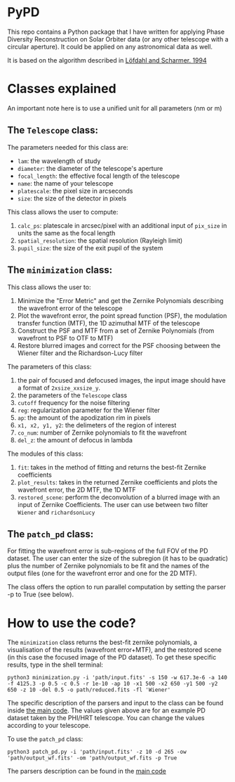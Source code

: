 
# PyPD

This repo contains a Python package that I have written for applying Phase Diversity Reconstruction on Solar Orbiter data (or any other telescope with a circular aperture). It could be applied on any astronomical data as well. 

It is based on the algorithm described in [Löfdahl and Scharmer. 1994](http://adsabs.harvard.edu/full/1994A&AS..107..243L)

# Classes explained
An important note here is to use a unified unit for all parameters (nm or m)

## The `Telescope` class:
The parameters needed for this class are:
- `lam`: the wavelength of study
- `diameter`: the diameter of the telescope's aperture 
- `focal_length`: the effective focal length of the telescope
- `name`: the name of your telescope
- `platescale`: the pixel size in arcseconds
- `size`: the size of the detector in pixels

This class allows the user to compute:
1. `calc_ps`: platescale in arcsec/pixel with an additional input of `pix_size` in units the same as the focal length
2. `spatial_resolution`: the spatial resolution (Rayleigh limit)
3. `pupil_size`: the size of the exit pupil of the system 

## The `minimization` class:

This class allows the user to:

1. Minimize the "Error Metric" and get the Zernike Polynomials describing the wavefront error of the telescope
2. Plot the wavefront error, the point spread function (PSF), the modulation transfer function (MTF), the 1D azimuthal MTF of the telescope 
3. Construct the PSF and MTF from a set of Zernike Polynomials (from wavefront to PSF to OTF to MTF)
4. Restore blurred images and correct for the PSF choosing between the Wiener filter and the Richardson-Lucy filter

The parameters of this class:
  1. the pair of focused and defocused images, the input image should have a format of `2xsize_xxsize_y`.
  2. the parameters of the `Telescope` class
  3. `cutoff` frequency for the noise filtering
  4.  `reg`: regularization parameter for the Wiener filter
  5. `ap`: the amount of the apodization rim in pixels
  6. `x1, x2, y1, y2`: the delimeters of the region of interest
  7. `co_num`: number of Zernike polynomials to fit the wavefront
  8. `del_z`: the amount of defocus in lambda

The modules of this class:
  1. `fit`: takes in the method of fitting and returns the best-fit Zernike coefficients
  2. `plot_results`: takes in the returned Zernike coefficients and plots the wavefront error, the 2D MTF, the 1D MTF
  3. `restored_scene`: perform the deconvolution of a blurred image with an input of Zernike Coefficients. The user can use between two filter `Wiener` and `richardsonLucy`

## The `patch_pd` class:
For fitting the wavefront error is sub-regions of the full FOV of the PD dataset. The user can enter the size of the subregion (it has to be quadratic) plus the number of Zernike polynomials to be fit and the names of the output files (one for the wavefront error and one for the 2D MTF).

The class offers the option to run parallel computation by setting the parser -p to True (see below).
# How to use the code?
The `minimization` class returns the best-fit zernike polynomials, a visualisation of the results (wavefront error+MTF), and the restored scene (in this case the focused image of the PD dataset). To get these specific results, type in the shell terminal:
```
python3 minimization.py -i 'path/input.fits' -s 150 -w 617.3e-6 -a 140 -f 4125.3 -p 0.5 -c 0.5 -r 1e-10 -ap 10 -x1 500 -x2 650 -y1 500 -y2 650 -z 10 -del 0.5 -o path/reduced.fits -fl 'Wiener'
```

The specific description of the parsers and input to the class can be found inside [the main code](https://github.com/fakahil/PyPD/blob/master/minimization.py). The values given above are for an example PD dataset taken by the PHI/HRT telescope. You can change the values according to your telescope.

To use the `patch_pd` class:

```
python3 patch_pd.py -i 'path/input.fits' -z 10 -d 265 -ow 'path/output_wf.fits' -om 'path/output_wf.fits -p True

```
The parsers description can be found in the [main code](https://github.com/fakahil/PyPD/blob/master/patch_pd.py)




